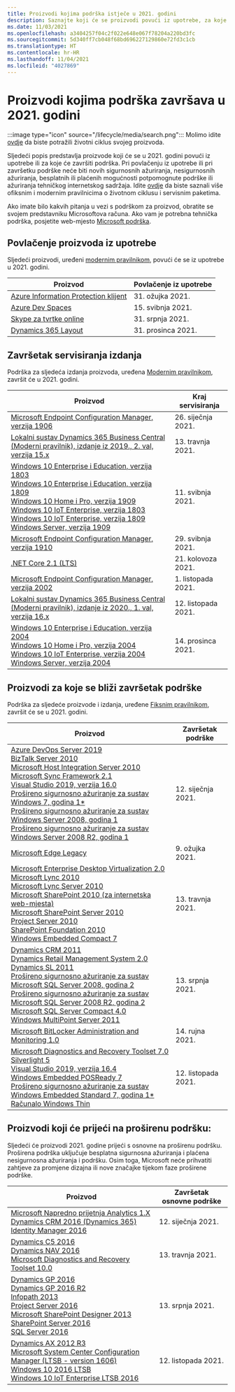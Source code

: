 ```yaml
---
title: Proizvodi kojima podrška istječe u 2021. godini
description: Saznajte koji će se proizvodi povući iz upotrebe, za koje će se proizvode završiti podrška ili koji će proizvodi prijeći s osnovne na proširenu podršku u 2021. godini.
ms.date: 11/03/2021
ms.openlocfilehash: a3404257f04c2f022e648e067f78204a220bd3fc
ms.sourcegitcommit: 5d340ff7cb048f68bd696227129860e72fd3c1cb
ms.translationtype: HT
ms.contentlocale: hr-HR
ms.lasthandoff: 11/04/2021
ms.locfileid: "4027869"
---
```

# <a name="products-ending-support-in-2021"></a>Proizvodi kojima podrška završava u 2021. godini

:::image type="icon" source="/lifecycle/media/search.png":::
Molimo idite [ovdje](/lifecycle/products/) da biste potražili životni ciklus svojeg proizvoda.

Sljedeći popis predstavlja proizvode koji će se u 2021. godini povući iz upotrebe ili za koje će završiti podrška. Pri povlačenju iz upotrebe ili pri završetku podrške neće biti novih sigurnosnih ažuriranja, nesigurnosnih ažuriranja, besplatnih ili plaćenih mogućnosti potpomognute podrške ili ažuriranja tehničkog internetskog sadržaja. Idite [ovdje](/lifecycle/overview/product-end-of-support-overview) da biste saznali više ofiksnim i modernim pravilnicima o životnom ciklusu i servisnim paketima.

Ako imate bilo kakvih pitanja u vezi s podrškom za proizvod, obratite se svojem predstavniku Microsoftova računa. Ako vam je potrebna tehnička podrška, posjetite web-mjesto [Microsoft podrška](https://support.microsoft.com/contactus/?ws=support).

## <a name="product-retirements"></a>Povlačenje proizvoda iz upotrebe

Sljedeći proizvodi, uređeni [modernim pravilnikom](/lifecycle/policies/modern), povući će se iz upotrebe u 2021. godini.

| Proizvod | Povlačenje iz upotrebe |
| --- | --- |
| [Azure Information Protection klijent](/lifecycle/products/azure-information-protection-client?branch=live)<br> | 31. ožujka 2021. |
| [Azure Dev Spaces](/lifecycle/products/azure-dev-spaces?branch=live)<br> | 15. svibnja 2021. |
| [Skype za tvrtke online](/lifecycle/products/skype-for-business-online?branch=live)<br> | 31. srpnja 2021. |
| [Dynamics 365 Layout](/lifecycle/products/dynamics-365-layout?branch=live)<br> | 31. prosinca 2021. |


## <a name="release-end-of-servicing"></a>Završetak servisiranja izdanja

Podrška za sljedeća izdanja proizvoda, uređena [Modernim pravilnikom](/lifecycle/policies/modern), završit će u 2021. godini.

| Proizvod | Kraj servisiranja |
| --- | --- |
| [Microsoft Endpoint Configuration Manager, verzija 1906](/lifecycle/products/microsoft-endpoint-configuration-manager?branch=live)<br> | 26. siječnja 2021. |
| [Lokalni sustav Dynamics 365 Business Central (Moderni pravilnik), izdanje iz 2019., 2. val, verzija 15.x](/lifecycle/products/dynamics-365-business-central-onpremises-modern-policy?branch=live)<br> | 13. travnja 2021. |
| [Windows 10 Enterprise i Education, verzija 1803](/lifecycle/products/windows-10-enterprise-and-education?branch=live)<br>[Windows 10 Enterprise i Education, verzija 1809](/lifecycle/products/windows-10-enterprise-and-education?branch=live)<br>[Windows 10 Home i Pro, verzija 1909](/lifecycle/products/windows-10-home-and-pro?branch=live)<br>[Windows 10 IoT Enterprise, verzija 1803](/lifecycle/products/windows-10-iot-enterprise?branch=live)<br>[Windows 10 IoT Enterprise, verzija 1809](/lifecycle/products/windows-10-iot-enterprise?branch=live)<br>[Windows Server, verzija 1909](/lifecycle/products/windows-server?branch=live)<br> | 11. svibnja 2021. |
| [Microsoft Endpoint Configuration Manager, verzija 1910](/lifecycle/products/microsoft-endpoint-configuration-manager?branch=live)<br> | 29. svibnja 2021. |
| [.NET Core 2.1 (LTS)](/lifecycle/products/microsoft-net-and-net-core?branch=live)<br> | 21. kolovoza 2021. |
| [Microsoft Endpoint Configuration Manager, verzija 2002](/lifecycle/products/microsoft-endpoint-configuration-manager?branch=live)<br> | 1. listopada 2021. |
| [Lokalni sustav Dynamics 365 Business Central (Moderni pravilnik), izdanje iz 2020., 1. val, verzija 16.x](/lifecycle/products/dynamics-365-business-central-onpremises-modern-policy?branch=live)<br> | 12. listopada 2021. |
| [Windows 10 Enterprise i Education, verzija 2004](/lifecycle/products/windows-10-enterprise-and-education?branch=live)<br>[Windows 10 Home i Pro, verzija 2004](/lifecycle/products/windows-10-home-and-pro?branch=live)<br>[Windows 10 IoT Enterprise, verzija 2004](/lifecycle/products/windows-10-iot-enterprise?branch=live)<br>[Windows Server, verzija 2004](/lifecycle/products/windows-server?branch=live)<br> | 14. prosinca 2021. |


## <a name="products-reaching-end-of-support"></a>Proizvodi za koje se bliži završetak podrške

Podrška za sljedeće proizvode i izdanja, uređene [Fiksnim pravilnikom](/lifecycle/policies/fixed), završit će se u 2021. godini.

| Proizvod | Završetak podrške |
| --- | --- |
| [Azure DevOps Server 2019](/lifecycle/products/azure-devops-server-2019?branch=live)<br>[BizTalk Server 2010](/lifecycle/products/biztalk-server-2010?branch=live)<br>[Microsoft Host Integration Server 2010](/lifecycle/products/microsoft-host-integration-server-2010?branch=live)<br>[Microsoft Sync Framework 2.1](/lifecycle/products/microsoft-sync-framework-21?branch=live)<br>[Visual Studio 2019, verzija 16.0](/lifecycle/products/visual-studio-2019?branch=live)<br>[Prošireno sigurnosno ažuriranje za sustav Windows 7, godina 1*](/lifecycle/products/windows-7?branch=live)<br>[Prošireno sigurnosno ažuriranje za sustav Windows Server 2008, godina 1](/lifecycle/products/windows-server-2008?branch=live)<br>[Prošireno sigurnosno ažuriranje za sustav Windows Server 2008 R2, godina 1](/lifecycle/products/windows-server-2008-r2?branch=live)<br> | 12. siječnja 2021. |
| [Microsoft Edge Legacy](/lifecycle/products/microsoft-edge-legacy?branch=live)<br> | 9. ožujka 2021. |
| [Microsoft Enterprise Desktop Virtualization 2.0](/lifecycle/products/microsoft-enterprise-desktop-virtualization-20?branch=live)<br>[Microsoft Lync 2010](/lifecycle/products/microsoft-lync-2010?branch=live)<br>[Microsoft Lync Server 2010](/lifecycle/products/microsoft-lync-server-2010?branch=live)<br>[Microsoft SharePoint 2010 (za internetska web-mjesta)](/lifecycle/products/microsoft-sharepoint-2010?branch=live)<br>[Microsoft SharePoint Server 2010](/lifecycle/products/microsoft-sharepoint-server-2010?branch=live)<br>[Project Server 2010](/lifecycle/products/project-server-2010?branch=live)<br>[SharePoint Foundation 2010](/lifecycle/products/sharepoint-foundation-2010?branch=live)<br>[Windows Embedded Compact 7](/lifecycle/products/windows-embedded-compact-7?branch=live)<br> | 13. travnja 2021. |
| [Dynamics CRM 2011](/lifecycle/products/dynamics-crm-2011?branch=live)<br>[Dynamics Retail Management System 2.0](/lifecycle/products/dynamics-retail-management-system-20?branch=live)<br>[Dynamics SL 2011](/lifecycle/products/dynamics-sl-2011?branch=live)<br>[Prošireno sigurnosno ažuriranje za sustav Microsoft SQL Server 2008, godina 2](/lifecycle/products/microsoft-sql-server-2008?branch=live)<br>[Prošireno sigurnosno ažuriranje za sustav Microsoft SQL Server 2008 R2, godina 2](/lifecycle/products/microsoft-sql-server-2008-r2?branch=live)<br>[Microsoft SQL Server Compact 4.0](/lifecycle/products/microsoft-sql-server-compact-40?branch=live)<br>[Windows MultiPoint Server 2011](/lifecycle/products/windows-multipoint-server-2011?branch=live)<br> | 13. srpnja 2021. |
| [Microsoft BitLocker Administration and Monitoring 1.0](/lifecycle/products/microsoft-bitlocker-administration-and-monitoring-10?branch=live)<br> | 14. rujna 2021. |
| [Microsoft Diagnostics and Recovery Toolset 7.0](/lifecycle/products/microsoft-diagnostics-and-recovery-toolset-70?branch=live)<br>[Silverlight 5](/lifecycle/products/silverlight-5?branch=live)<br>[Visual Studio 2019, verzija 16.4](/lifecycle/products/visual-studio-2019?branch=live)<br>[Windows Embedded POSReady 7](/lifecycle/products/windows-embedded-posready-7?branch=live)<br>[Prošireno sigurnosno ažuriranje za sustav Windows Embedded Standard 7, godina 1*](/lifecycle/products/windows-embedded-standard-7?branch=live)<br>[Računalo Windows Thin](/lifecycle/products/windows-thin-pc?branch=live)<br> | 12. listopada 2021. |


## <a name="products-moving-to-extended-support"></a>Proizvodi koji će prijeći na proširenu podršku:

Sljedeći će proizvodi 2021. godine prijeći s osnovne na proširenu podršku. Proširena podrška uključuje besplatna sigurnosna ažuriranja i plaćena nesigurnosna ažuriranja i podršku. Osim toga, Microsoft neće prihvatiti zahtjeve za promjene dizajna ili nove značajke tijekom faze proširene podrške.

| Proizvod | Završetak osnovne podrške |
| --- | --- |
| [Microsoft Napredno prijetnja Analytics 1.X](/lifecycle/products/advanced-threat-analytics-1x?branch=live)<br>[Dynamics CRM 2016 (Dynamics 365)](/lifecycle/products/dynamics-crm-2016-dynamics-365?branch=live)<br>[Identity Manager 2016](/lifecycle/products/microsoft-identity-manager-2016?branch=live)<br> | 12. siječnja 2021. |
| [Dynamics C5 2016](/lifecycle/products/dynamics-c5-2016?branch=live)<br>[Dynamics NAV 2016](/lifecycle/products/dynamics-nav-2016?branch=live)<br>[Microsoft Diagnostics and Recovery Toolset 10.0](/lifecycle/products/microsoft-diagnostics-and-recovery-toolset-100?branch=live)<br> | 13. travnja 2021. |
| [Dynamics GP 2016](/lifecycle/products/dynamics-gp-2016?branch=live)<br>[Dynamics GP 2016 R2](/lifecycle/products/dynamics-gp-2016-r2?branch=live)<br>[Infopath 2013](/lifecycle/products/infopath-2013?branch=live)<br>[Project Server 2016](/lifecycle/products/project-server-2016?branch=live)<br>[Microsoft SharePoint Designer 2013](/lifecycle/products/sharepoint-designer-2013?branch=live)<br>[SharePoint Server 2016](/lifecycle/products/sharepoint-server-2016?branch=live)<br>[SQL Server 2016](/lifecycle/products/sql-server-2016?branch=live)<br> | 13. srpnja 2021. |
| [Dynamics AX 2012 R3](/lifecycle/products/dynamics-ax-2012-r3?branch=live)<br>[Microsoft System Center Configuration Manager (LTSB - version 1606)](/lifecycle/products/microsoft-system-center-configuration-manager-ltsb-version-1606?branch=live)<br>[Windows 10 2016 LTSB](/lifecycle/products/windows-10-2016-ltsb?branch=live)<br>[Windows 10 IoT Enterprise LTSB 2016](/lifecycle/products/windows-10-iot-enterprise-ltsb-2016?branch=live)<br> | 12. listopada 2021. |
